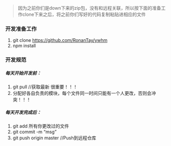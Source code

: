 >因为之前你们是down下来的zip包，没有和远程关联，所以按下面的准备工作clone下来之后，将之前你们写好的代码复制粘贴进相应的文件

### 开发准备工作
1. git clone https://github.com/RonanTay/ywhm
2. npm install



### 开发规范

##### 每天开始开发前：
1. git pull //获取最新 很重要！！！
2. 分配好各自负责的模块，每个文件同一时间只能有一个人更改，否则会冲突！！！

##### 每天开发完成后：
1. git add 所有你更改过的文件
2. git commit -m “msg”
3. git push origin master  //Push到远程仓库